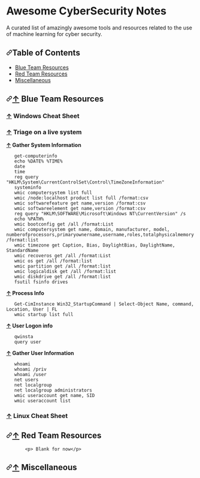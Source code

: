 
<html>
  <head>
 <div data-target="readme-toc.content" class="Box-body px-5 pb-5">
   <h1></b>Awesome CyberSecurity Notes</a></h1>
            <p>     </p>
<p> A curated list of amazingly awesome tools and resources related to the use of machine learning for cyber security.</p>
<h2><a id="user-content-table-of-contents" class="anchor" aria-hidden="true" href="#table-of-contents"><svg class="octicon octicon-link" viewBox="0 0 16 16" version="1.1" width="16" height="16" aria-hidden="true"><path fill-rule="evenodd" d="M7.775 3.275a.75.75 0 001.06 1.06l1.25-1.25a2 2 0 112.83 2.83l-2.5 2.5a2 2 0 01-2.83 0 .75.75 0 00-1.06 1.06 3.5 3.5 0 004.95 0l2.5-2.5a3.5 3.5 0 00-4.95-4.95l-1.25 1.25zm-4.69 9.64a2 2 0 010-2.83l2.5-2.5a2 2 0 012.83 0 .75.75 0 001.06-1.06 3.5 3.5 0 00-4.95 0l-2.5 2.5a3.5 3.5 0 004.95 4.95l1.25-1.25a.75.75 0 00-1.06-1.06l-1.25 1.25a2 2 0 01-2.83 0z"></path></svg></a>Table of Contents</h2>
<ul>
<li><a href="#-BlueTeam">Blue Team Resources</a></li>
<li><a href="#-RedTeam">Red Team Resources</a></li>
<li><a href="#-miscellaneous">Miscellaneous</a></li>
</ul>
 <h2><a id="user-content--datasets" class="anchor" aria-hidden="true" href="#-BlueTeam"><svg class="octicon octicon-link" viewBox="0 0 16 16" version="1.1" width="16" height="16" aria-hidden="true"><path fill-rule="evenodd" d="M7.775 3.275a.75.75 0 001.06 1.06l1.25-1.25a2 2 0 112.83 2.83l-2.5 2.5a2 2 0 01-2.83 0 .75.75 0 00-1.06 1.06 3.5 3.5 0 004.95 0l2.5-2.5a3.5 3.5 0 00-4.95-4.95l-1.25 1.25zm-4.69 9.64a2 2 0 010-2.83l2.5-2.5a2 2 0 012.83 0 .75.75 0 001.06-1.06 3.5 3.5 0 00-4.95 0l-2.5 2.5a3.5 3.5 0 004.95 4.95l1.25-1.25a.75.75 0 00-1.06-1.06l-1.25 1.25a2 2 0 01-2.83 0z"></path></svg></a><a href="#table-of-contents">↑</a> Blue Team Resources</h2>

   <h3><a href="#table-of-contents">↑</a> Windows Cheat Sheet</h3>
 
  <p> <h3><a href="#table-of-contents">↑</a> Triage on a live system</h3></p>
   <p><b><a href="#table-of-contents">↑</a> Gather System Information</b></p>   
   
       get-computerinfo
       echo %DATE% %TIME% 
       date
       time
       reg query "HKLM\System\CurrentControlSet\Control\TimeZoneInformation"
       systeminfo
       wmic computersystem list full
       wmic /node:localhost product list full /format:csv
       wmic softwarefeature get name,version /format:csv
       wmic softwareelement get name,version /format:csv
       reg query "HKLM\SOFTWARE\Microsoft\Windows NT\CurrentVersion" /s
       echo %PATH%
       wmic bootconfig get /all /format:List
       wmic computersystem get name, domain, manufacturer, model, numberofprocessors,primaryownername,username,roles,totalphysicalmemory /format:list
       wmic timezone get Caption, Bias, DaylightBias, DaylightName, StandardName
       wmic recoveros get /all /format:List
       wmic os get /all /format:list
       wmic partition get /all /format:list
       wmic logicaldisk get /all /format:list
       wmic diskdrive get /all /format:list
       fsutil fsinfo drives
    
   <p><b><a href="#table-of-contents">↑</a> Process Info</b></p>   
       
       Get-CimInstance Win32_StartupCommand | Select-Object Name, command, Location, User | FL
       wmic startup list full
        
      
                   
   <p><b><a href="#table-of-contents">↑</a> User Logon info</b></p>    
   
       qwinsta
       query user
       
   <p><b><a href="#table-of-contents">↑</a> Gather User Information</b></p>   
   
       whoami
       whoami /priv
       whoami /user
       net users
       net localgroup
       net localgroup administrators
       wmic useraccount get name, SID
       wmic useraccount list
              
  </a><h3><a href="#table-of-contents">↑</a> Linux Cheat Sheet</h3>


 <h2><a id="user-content--datasets" class="anchor" aria-hidden="true" href="#-RedTeam"><svg class="octicon octicon-link" viewBox="0 0 16 16" version="1.1" width="16" height="16" aria-hidden="true"><path fill-rule="evenodd" d="M7.775 3.275a.75.75 0 001.06 1.06l1.25-1.25a2 2 0 112.83 2.83l-2.5 2.5a2 2 0 01-2.83 0 .75.75 0 00-1.06 1.06 3.5 3.5 0 004.95 0l2.5-2.5a3.5 3.5 0 00-4.95-4.95l-1.25 1.25zm-4.69 9.64a2 2 0 010-2.83l2.5-2.5a2 2 0 012.83 0 .75.75 0 001.06-1.06 3.5 3.5 0 00-4.95 0l-2.5 2.5a3.5 3.5 0 004.95 4.95l1.25-1.25a.75.75 0 00-1.06-1.06l-1.25 1.25a2 2 0 01-2.83 0z"></path></svg></a><a href="#table-of-contents">↑</a> Red Team Resources</h2>


           <p> Blank for now</p>

 <h2><a id="user-content--datasets" class="anchor" aria-hidden="true" href="#-miscellaneous"><svg class="octicon octicon-link" viewBox="0 0 16 16" version="1.1" width="16" height="16" aria-hidden="true"><path fill-rule="evenodd" d="M7.775 3.275a.75.75 0 001.06 1.06l1.25-1.25a2 2 0 112.83 2.83l-2.5 2.5a2 2 0 01-2.83 0 .75.75 0 00-1.06 1.06 3.5 3.5 0 004.95 0l2.5-2.5a3.5 3.5 0 00-4.95-4.95l-1.25 1.25zm-4.69 9.64a2 2 0 010-2.83l2.5-2.5a2 2 0 012.83 0 .75.75 0 001.06-1.06 3.5 3.5 0 00-4.95 0l-2.5 2.5a3.5 3.5 0 004.95 4.95l1.25-1.25a.75.75 0 00-1.06-1.06l-1.25 1.25a2 2 0 01-2.83 0z"></path></svg></a><a href="#table-of-contents">↑</a> Miscellaneous</h2>

